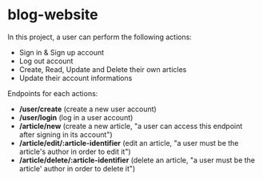 # blog-website

In this project, a user can perform the following actions:

- Sign in & Sign up account
- Log out account
- Create, Read, Update and Delete their own articles
- Update their account informations

Endpoints for each actions:

- **/user/create** (create a new user account)
- **/user/login** (log in a user account)
- **/article/new** (create a new article, "a user can access this endpoint after signing in its account")
- **/article/edit/:article-identifier** (edit an article, "a user must be the article's author in order to edit it")
- **/article/delete/:article-identifier** (delete an article, "a user must be the article' author in order to delete it")
